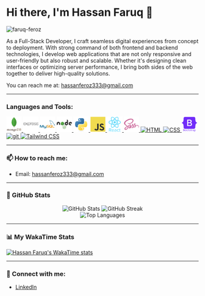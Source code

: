 # Hi there, I'm Hassan Faruq 👋

<p align="left"> <img src="https://komarev.com/ghpvc/?username=faruq-feroz&label=Profile%20views&color=0e75b6&style=flat" alt="faruq-feroz" /> </p>

As a Full-Stack Developer, I craft seamless digital experiences from concept to deployment. With strong command of both frontend and backend technologies, I develop web applications that are not only responsive and user-friendly but also robust and scalable. Whether it's designing clean interfaces or optimizing server performance, I bring both sides of the web together to deliver high-quality solutions.

You can reach me at: [hassanferoz333@gmail.com](mailto:hassanferoz333@gmail.com)

---

<h3 align="left">Languages and Tools:</h3>
<p align="left">
     <a href="https://www.mongodb.com/" target="_blank" rel="noreferrer"> 
        <img src="https://raw.githubusercontent.com/devicons/devicon/master/icons/mongodb/mongodb-original-wordmark.svg" alt="mongodb" width="40" height="40"/> 
    </a>
     <a href="https://expressjs.com" target="_blank" rel="noreferrer"> 
        <img src="https://raw.githubusercontent.com/devicons/devicon/master/icons/express/express-original-wordmark.svg" alt="express" width="40" height="40"/> 
    </a>
      <a href="https://www.mysql.com/" target="_blank" rel="noreferrer"> 
        <img src="https://raw.githubusercontent.com/devicons/devicon/master/icons/mysql/mysql-original-wordmark.svg" alt="mysql" width="40" height="40"/> 
    </a>
    <a href="https://nodejs.org" target="_blank" rel="noreferrer"> 
        <img src="https://raw.githubusercontent.com/devicons/devicon/master/icons/nodejs/nodejs-original-wordmark.svg" alt="nodejs" width="40" height="40"/> 
    </a>
    <a href="https://www.python.org" target="_blank" rel="noreferrer"> 
        <img src="https://raw.githubusercontent.com/devicons/devicon/master/icons/python/python-original.svg" alt="python" width="40" height="40"/> 
    </a>
     <a href="https://developer.mozilla.org/en-US/docs/Web/JavaScript" target="_blank" rel="noreferrer"> 
        <img src="https://raw.githubusercontent.com/devicons/devicon/master/icons/javascript/javascript-original.svg" alt="javascript" width="40" height="40"/> 
    </a>
     <a href="https://reactjs.org/" target="_blank" rel="noreferrer"> 
        <img src="https://raw.githubusercontent.com/devicons/devicon/master/icons/react/react-original-wordmark.svg" alt="react" width="40" height="40"/> 
    </a>
      <a href="https://sass-lang.com" target="_blank" rel="noreferrer"> 
        <img src="https://raw.githubusercontent.com/devicons/devicon/master/icons/sass/sass-original.svg" alt="sass" width="40" height="40"/> 
    </a>
    <a href="https://www.w3.org/html/" target="_blank" rel="noreferrer"> 
        <img src="https://i.pinimg.com/474x/ca/e1/b4/cae1b4f6b223fe5a7bb712b680cffa67.jpg" alt="HTML" width="40" height="40"/> 
    </a>
       <a href="https://www.w3schools.com/css/" target="_blank" rel="noreferrer"> 
        <img src="https://i.pinimg.com/474x/b7/c2/e5/b7c2e508920a1168b94dea8675fa311d.jpg" alt="CSS" width="40" height="40"/> 
    </a>
     <a href="https://getbootstrap.com" target="_blank" rel="noreferrer"> 
        <img src="https://raw.githubusercontent.com/devicons/devicon/master/icons/bootstrap/bootstrap-plain-wordmark.svg" alt="bootstrap" width="40" height="40"/> 
    </a>
     <a href="https://git-scm.com/" target="_blank" rel="noreferrer"> 
        <img src="https://www.vectorlogo.zone/logos/git-scm/git-scm-icon.svg" alt="git" width="40" height="40"/> 
    </a>
    <a href="https://tailwindcss.com/" target="_blank" rel="noreferrer"> 
        <img src="https://i.pinimg.com/474x/99/dd/b6/99ddb6c710178e5b86ddf84882f0459e.jpg" alt="Tailwind CSS" width="40" height="40"/> 
    </a> 
</p>

---

### 📫 How to reach me:
- Email: [hassanferoz333@gmail.com](mailto:hassanferoz333@gmail.com)

---

### 🌟 GitHub Stats

<div align="center">
  <img src="https://github-readme-stats.vercel.app/api?username=Faruq-Feroz&show_icons=true&theme=radical&include_all_commits=true&count_private=true&hide_border=true" alt="GitHub Stats" width="48%" />
  <img src="https://github-readme-streak-stats.herokuapp.com/?user=Faruq-Feroz&theme=radical&hide_border=true" alt="GitHub Streak" width="48%" />
</div>

<div align="center">
  <img src="https://github-readme-stats.vercel.app/api/top-langs/?username=Faruq-Feroz&layout=compact&theme=radical&hide_border=true&langs_count=10&count_private=true" alt="Top Languages" width="50%" />
</div>

---

### 📊 My WakaTime Stats
[![Hassan Faruq's WakaTime stats](https://github-readme-stats.vercel.app/api/wakatime?username=faruq17&theme=radical&layout=compact&hide_border=true)](https://github.com/anuraghazra/github-readme-stats)

---

### 🔗 Connect with me:
- [LinkedIn](https://www.linkedin.com/in/faruq-hassan-733899349/)
